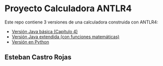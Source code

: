 # Proyecto Calculadora ANTLR4

Este repo contiene 3 versiones de una calculadora construida con ANTLR4:

- [Versión Java básica (Capítulo 4)](ANTLR/Calculadora1)
- [Versión Java extendida (con funciones matemáticas)](ANTLR/Calculadora1/Calculadora2)
- [Versión en Python](CalculadoraPy/)

## Esteban Castro Rojas
